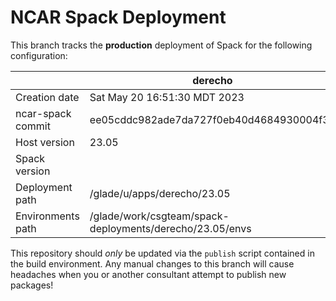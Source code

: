 # NCAR Spack Deployment
This branch tracks the **production** deployment of Spack for the following configuration:

| | derecho |
|--|--|
| Creation date | Sat May 20 16:51:30 MDT 2023 |
| ncar-spack commit | ee05cddc982ade7da727f0eb40d4684930004f39 |
| Host version | 23.05 |
| Spack version |  |
| Deployment path | /glade/u/apps/derecho/23.05 |
| Environments path | /glade/work/csgteam/spack-deployments/derecho/23.05/envs |

This repository should *only* be updated via the `publish` script contained in the build environment. Any manual changes to this branch will cause headaches when you or another consultant attempt to publish new packages!
